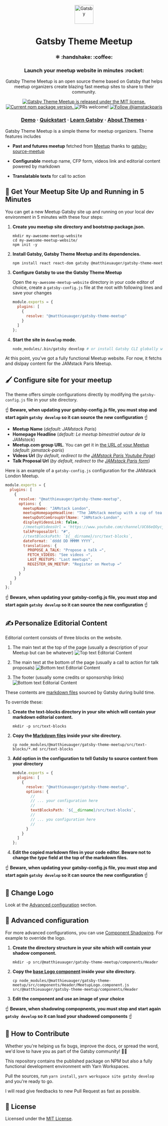 <p align="center">
    <img alt="Gatsby" src="./assets/meetupLogo.svg" width="60" />
</p>
<h1 align="center">
  Gatsby Theme Meetup
</h1>

<h3 align="center">
  ⚛️ :handshake: :coffee:
</h3>
<h3 align="center">
  Launch your meetup website in minutes :rocket:
</h3>
<p align="center">
  Gatsby Theme Meetup is an open source theme based on Gatsby that helps meetup organizers create blazing fast meetup sites to share to their community.
</p>
<p align="center">
  <a href="https://github.com/gatsbyjs/gatsby/blob/master/LICENSE">
    <img src="https://img.shields.io/badge/license-MIT-blue.svg" alt="Gatsby Theme Meetup is released under the MIT license." />
  </a>
  <a href="https://www.npmjs.org/package/@matthieuauger/gatsby-theme-meetup">
    <img src="https://img.shields.io/npm/v/@matthieuauger/gatsby-theme-meetup.svg" alt="Current npm package version." />
  </a>
  <img src="https://img.shields.io/badge/PRs-welcome-brightgreen.svg" alt="PRs welcome!" />
  <a href="https://twitter.com/intent/follow?screen_name=jamstackparis">
    <img src="https://img.shields.io/twitter/follow/jamstackparis.svg?label=Follow%20@JAMstack%20Paris" alt="Follow @jamstackparis" />
  </a>
</p>

<h3 align="center">
  <a href="https://jamstack.paris/">Demo</a>
  <span> · </span>
  <a href="#rocket-get-your-meetup-site-up-and-running-in-5-minutes">Quickstart</a>
  <span> · </span>
  <a href="https://gatsbyjs.org/docs/">Learn Gatsby</a>
  <span> · </span>
  <a href="https://www.gatsbyjs.org/docs/themes/what-are-gatsby-themes/">About Themes</a>
  <span> · </span>
</h3>

Gatsby Theme Meetup is a simple theme for meetup organizers. Theme features includes

- **Past and futures meetup** fetched from [Meetup](https://www.meetup.com) thanks to [gatsby-source-meetup](https://github.com/phacks/gatsby-source-meetup)

- **Configurable** meetup name, CFP form, videos link and editorial content powered by markdown

- **Translatable texts** for call to action

## :rocket: Get Your Meetup Site Up and Running in 5 Minutes

You can get a new Meetup Gatsby site up and running on your local dev environment in 5 minutes with these four steps:

1. **Create you meetup site directory and bootstrap package.json.**

   ```shell
   mkdir my-awesome-meetup-website
   cd my-awesome-meetup-website/
   npm init -y
   ```

2. **Install Gatsby, Gatsby Theme Meetup and its dependencies.**

   ```sh
   npm install react react-dom gatsby @matthieuauger/gatsby-theme-meetup
   ```

3. **Configure Gatsby to use the Gatsby Theme Meetup**

   Open the `my-awesome-meetup-website` directory in your code editor of choice, create a `gatsby-config.js` file at the root with following lines and save your changes

   ```javascript
   module.exports = {
     plugins: [
       {
         resolve: "@matthieuauger/gatsby-theme-meetup"
       }
     ]
   };
   ```

4. **Start the site in `develop` mode.**

   ```sh
   node_modules/.bin/gatsby develop # or install Gatsby CLI globally with npm install -g gatsby-cli
   ```

At this point, you’ve got a fully functional Meetup website. For now, it fetchs and dislpay content for the JAMstack Paris Meetup.

## :paintbrush: Configure site for your meetup

The theme offers simple configurations directly by modifying the `gatsby-config.js` file in your site directory.

:point_up: **Beware, when updating your gatsby-config.js file, you must stop and start again `gatsby develop` so it can source the new configuration** :point_up:

- **Meetup Name** (_default: JAMstack Paris_)
- **Homepage Headline** (_default: Le meetup bimestriel autour de la JAMstack_)
- **Meetup.com group URL**. You can get it in [the URL of your Meetup](https://www.meetup.com/fr-FR/JAMstack-paris/) (_default: jamstack-paris_)
- **Videos Url** (_by default, redirect to the [JAMstack Paris Youtube Page](https://www.youtube.com/channel/UC66eQOycjMnaqzpbRUhEK2w)_)
- **Talk Proposal Url** (_by default, redirect to the [JAMstack Paris form](https://docs.google.com/forms/d/e/1FAIpQLScYo0W4QAkRHLj0fS_TXZXFuSUJ_cRlmyJCeRTPDQVt9RBNog/viewform)_)

Here is an example of a `gatsby-config.js` configuration for the JAMstack London Meetup.

```javascript
module.exports = {
  plugins: [
    {
      resolve: "@matthieuauger/gatsby-theme-meetup",
      options: {
        meetupName: "JAMstack London",
        meetupHomepageHeadline: "The JAMstack meetup with a cup of tea 🍵",
        meetupDotComGroupUrlName: "JAMstack-London",
        displayVideosLink: false,
        //meetupVideosUrl = 'https://www.youtube.com/channel/UC66eQOycjMnaqzpbRUhEK2w'
        talkProposalUrl: "#",
        //textBlocksPath: `${__dirname}/src/text-blocks`,
        dateFormat: `dddd DD MMMM YYYY`,
        translations: {
          PROPOSE_A_TALK: "Propose a talk →",
          FETCH_VIDEOS: "See videos →",
          LAST_MEETUPS: "Last meetups",
          REGISTER_ON_MEETUP: "Register on Meetup →"
        }
      }
    }
  ]
};
```

:point_up: **Beware, when updating your gatsby-config.js file, you must stop and start again `gatsby develop` so it can source the new configuration** :point_up:

## :writing_hand: Personalize Editorial Content

Editorial content consists of three blocks on the website.

1. The main text at the top of the page (usually a description of your Meetup but can be whatever)
   ![Top text Editorial Content](./assets/editorial-content-what-is-jamstack.png)

2. The main text at the bottom of the page (usually a call to action for talk proposals)
   ![Bottom text Editorial Content](./assets/editorial-content-submit-a-talk.png)

3. The footer (usually some credits or sponsorship links)
   ![Bottom text Editorial Content](./assets/editorial-content-footer.png)

These contents are [markdown files](/packages/%40matthieuauger/gatsby-theme-meetup/src/text-blocks) sourced by Gatsby during build time.

To override these:

1. **Create the text-blocks directory in your site which will contain your markdown editorial content.**

   ```shell
   mkdir -p src/text-blocks
   ```

2. **Copy the [Markdown files](/packages/%40matthieuauger/gatsby-theme-meetup/src/text-blocks) inside your site directory.**

   ```shell
   cp node_modules/@matthieuauger/gatsby-theme-meetup/src/text-blocks/*.md src/text-blocks
   ```

3. **Add option in the configuration to tell Gatsby to source content from your directory**

   <!-- prettier-ignore -->
   ```javascript
   module.exports = {
     plugins: [
       {
         resolve: "@matthieuauger/gatsby-theme-meetup",
         options: {
           //
           // ... your configuration here
           //
           textBlocksPath: `${__dirname}/src/text-blocks`,
           //
           // ... you configuration here
           //
         }
       }
     ]
   };
   ```

4. **Edit the copied markdown files in your code editor. Beware not to change the _type_ field at the top of the markdown files.**

:point_up: **Beware, when updating your gatsby-config.js file, you must stop and start again `gatsby develop` so it can source the new configuration** :point_up:

## :lipstick: Change Logo

Look at the [Advanced configuration](-advanced-configuration) section.

## :ghost: Advanced configuration

For more advanced configurations, you can use [Component Shadowing](https://www.gatsbyjs.org/blog/2019-04-29-component-shadowing/).
For example to override the logo.

1. **Create the directory structure in your site which will contain your shadow component.**

   ```shell
   mkdir -p src/@matthieuauger/gatsby-theme-meetup/components/Header
   ```

2. **Copy the [base Logo component](/packages/%40matthieuauger/gatsby-theme-meetup/src/text-blocks) inside your site directory.**

   ```shell
   cp node_modules/@matthieuauger/gatsby-theme-meetup/src/components/Header/MeetupLogo.component.js src/@matthieuauger/gatsby-theme-meetup/components/Header
   ```

3. **Edit the component and use an image of your choice**

:point_up: **Beware, when shadowing compopnents, you must stop and start again `gatsby develop` so it can load your shadowed components** :point_up:

## :handshake: How to Contribute

Whether you're helping us fix bugs, improve the docs, or spread the word, we'd love to have you as part of the Gatsby community! :muscle::purple_heart:

This repository contains the published package on NPM but also a fully functional development environment with Yarn Workspaces.

Pull the sources, run `yarn install`, `yarn workspace site gatsby develop` and you're ready to go.

I will read give feedbacks to new Pull Request as fast as possible.

## :memo: License

Licensed under the [MIT License](./LICENSE).
